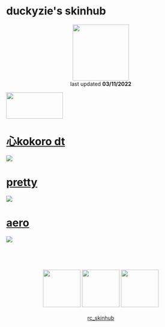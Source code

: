 # duckyzie's skinhub
<p align="center">
<a href="https://osu.ppy.sh/users/15980513">
  <img src="https://a.ppy.sh/15980513"  
       width="150"
       height="150"></a>
<br>
last updated <b>03/11/2022</b>
</p>

<a href="https://www.youtube.com/watch?v=kbbgypvGPgM">
<img src="https://i.imgur.com/uDyKiLi.png"
       width="151" 
       height="70"/></a>

# [心kokoro dt](https://github.com/ryancranie/skinhub/raw/tyfh/player/duckyzie/%E5%BF%83kokoro%20dt.osk)
[![](https://osu.ppy.sh/ss/18211277/8511)](https://github.com/ryancranie/skinhub/raw/tyfh/player/duckyzie/%E5%BF%83kokoro%20dt.osk)

# [pretty](https://github.com/ryancranie/skinhub/raw/tyfh/player/duckyzie/pretty.osk)
[![](https://cdn.discordapp.com/attachments/901175797698687016/1021418609085521930/image0.jpg)](https://github.com/ryancranie/skinhub/raw/tyfh/player/duckyzie/pretty.osk)

# [aero](https://github.com/ryancranie/skinhub/raw/tyfh/player/duckyzie/aero.osk)
[![](https://i.imgur.com/mXW7AHJ.jpeg)](https://github.com/ryancranie/skinhub/raw/tyfh/player/duckyzie/aero.osk)

#
<p align="center">
  <br></br>
  <a href="https://www.twitch.tv/duckyziee">
  <img src="https://i.imgur.com/HM030lk.png" 
       width="100" 
       height="100"></a>
  <a href="https://www.youtube.com/channel/UCqEKAPwo1YbeAnhoWBZCZiA">
  <img src="https://i.imgur.com/YWbDUUy.png"  
       width="100" 
       height="100"></a>
  <a href="https://twitter.com/duckyzie">
  <img src="https://i.imgur.com/PUQ5uWf.png" 
       width="100" 
       height="100"></a>
  <br></br>
  <a href="https://github.com/ryancranie/skinhub">rc_skinhub</a>
 </p>



